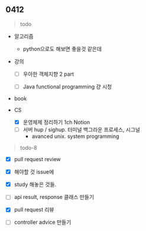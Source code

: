 ## 0412


> todo

- 알고리즘

  - python으로도 해보면 좋을것 같은데

- 강의

  - [ ] 우아한 객체지향 2 part
  - [ ] Java functional programming 걍 시청
  
  
  
- book

- CS

  - [x] 운영체제 정리하기 1ch Notion
  - [ ] 서버 hup / sighup. 터미널 백그라운 프로세스, 시그널 
    - avanced unix. system programming 
  

 

> todo-8

- [x] pull request review
- [x] 해야할 것 issue에
- [x] study 해놓은 것들.
- [ ] api result, response 클래스 만들기
- [x] pull request 리뷰
- [ ] controller advice 만들기





